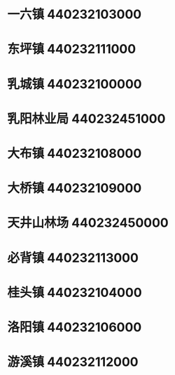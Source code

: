 # 一六镇 440232103000
# 东坪镇 440232111000
# 乳城镇 440232100000
# 乳阳林业局 440232451000
# 大布镇 440232108000
# 大桥镇 440232109000
# 天井山林场 440232450000
# 必背镇 440232113000
# 桂头镇 440232104000
# 洛阳镇 440232106000
# 游溪镇 440232112000

